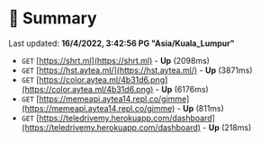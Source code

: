 # 📖 Summary
Last updated: **16/4/2022, 3:42:56 PG "Asia/Kuala_Lumpur"**

- `GET` [https://shrt.ml](https://shrt.ml) - **Up** (2098ms)
- `GET` [https://hst.aytea.ml/](https://hst.aytea.ml/) - **Up** (3871ms)
- `GET` [https://color.aytea.ml/4b31d6.png](https://color.aytea.ml/4b31d6.png) - **Up** (6176ms)
- `GET` [https://memeapi.aytea14.repl.co/gimme](https://memeapi.aytea14.repl.co/gimme) - **Up** (811ms)
- `GET` [https://teledrivemy.herokuapp.com/dashboard](https://teledrivemy.herokuapp.com/dashboard) - **Up** (218ms)
